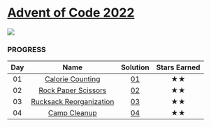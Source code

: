 # [Advent of Code 2022](https://adventofcode.com/2022)

![](https://img.shields.io/badge/stars%20⭐-6-yellow)

### PROGRESS

| Day |                              Name                              | Solution | Stars Earned |
|:---:|:--------------------------------------------------------------:|:--------:|:------------:|
| 01  |    [Calorie Counting](https://adventofcode.com/2022/day/1)     | [01](01) |      ★★      |
| 02  |   [Rock Paper Scissors](https://adventofcode.com/2022/day/2)   | [02](02) |      ★★      |
| 03  | [Rucksack Reorganization](https://adventofcode.com/2022/day/3) | [03](03) |      ★★      |
| 04  |      [Camp Cleanup](https://adventofcode.com/2022/day/4)       | [04](04) |      ★★      |